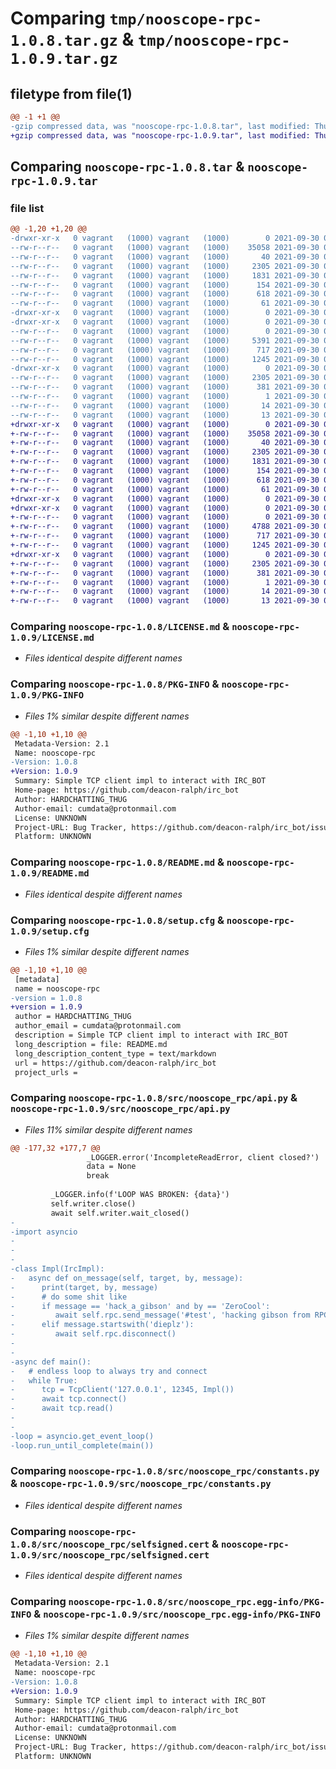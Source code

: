# Comparing `tmp/nooscope-rpc-1.0.8.tar.gz` & `tmp/nooscope-rpc-1.0.9.tar.gz`

## filetype from file(1)

```diff
@@ -1 +1 @@
-gzip compressed data, was "nooscope-rpc-1.0.8.tar", last modified: Thu Sep 30 02:47:24 2021, max compression
+gzip compressed data, was "nooscope-rpc-1.0.9.tar", last modified: Thu Sep 30 03:06:42 2021, max compression
```

## Comparing `nooscope-rpc-1.0.8.tar` & `nooscope-rpc-1.0.9.tar`

### file list

```diff
@@ -1,20 +1,20 @@
-drwxr-xr-x   0 vagrant   (1000) vagrant   (1000)        0 2021-09-30 02:47:24.000000 nooscope-rpc-1.0.8/
--rw-r--r--   0 vagrant   (1000) vagrant   (1000)    35058 2021-09-30 01:07:43.000000 nooscope-rpc-1.0.8/LICENSE.md
--rw-r--r--   0 vagrant   (1000) vagrant   (1000)       40 2021-09-30 02:40:20.000000 nooscope-rpc-1.0.8/MANIFEST.in
--rw-r--r--   0 vagrant   (1000) vagrant   (1000)     2305 2021-09-30 02:47:24.000000 nooscope-rpc-1.0.8/PKG-INFO
--rw-r--r--   0 vagrant   (1000) vagrant   (1000)     1831 2021-09-30 01:58:52.000000 nooscope-rpc-1.0.8/README.md
--rw-r--r--   0 vagrant   (1000) vagrant   (1000)      154 2021-09-30 01:13:54.000000 nooscope-rpc-1.0.8/pyproject.toml
--rw-r--r--   0 vagrant   (1000) vagrant   (1000)      618 2021-09-30 02:47:24.000000 nooscope-rpc-1.0.8/setup.cfg
--rw-r--r--   0 vagrant   (1000) vagrant   (1000)       61 2021-09-30 02:34:00.000000 nooscope-rpc-1.0.8/setup.py
-drwxr-xr-x   0 vagrant   (1000) vagrant   (1000)        0 2021-09-30 02:47:24.000000 nooscope-rpc-1.0.8/src/
-drwxr-xr-x   0 vagrant   (1000) vagrant   (1000)        0 2021-09-30 02:47:24.000000 nooscope-rpc-1.0.8/src/nooscope_rpc/
--rw-r--r--   0 vagrant   (1000) vagrant   (1000)        0 2021-09-30 00:01:07.000000 nooscope-rpc-1.0.8/src/nooscope_rpc/__init__.py
--rw-r--r--   0 vagrant   (1000) vagrant   (1000)     5391 2021-09-30 02:46:28.000000 nooscope-rpc-1.0.8/src/nooscope_rpc/api.py
--rw-r--r--   0 vagrant   (1000) vagrant   (1000)      717 2021-09-30 00:28:06.000000 nooscope-rpc-1.0.8/src/nooscope_rpc/constants.py
--rw-r--r--   0 vagrant   (1000) vagrant   (1000)     1245 2021-09-30 02:17:43.000000 nooscope-rpc-1.0.8/src/nooscope_rpc/selfsigned.cert
-drwxr-xr-x   0 vagrant   (1000) vagrant   (1000)        0 2021-09-30 02:47:24.000000 nooscope-rpc-1.0.8/src/nooscope_rpc.egg-info/
--rw-r--r--   0 vagrant   (1000) vagrant   (1000)     2305 2021-09-30 02:47:24.000000 nooscope-rpc-1.0.8/src/nooscope_rpc.egg-info/PKG-INFO
--rw-r--r--   0 vagrant   (1000) vagrant   (1000)      381 2021-09-30 02:47:24.000000 nooscope-rpc-1.0.8/src/nooscope_rpc.egg-info/SOURCES.txt
--rw-r--r--   0 vagrant   (1000) vagrant   (1000)        1 2021-09-30 02:47:24.000000 nooscope-rpc-1.0.8/src/nooscope_rpc.egg-info/dependency_links.txt
--rw-r--r--   0 vagrant   (1000) vagrant   (1000)       14 2021-09-30 02:47:24.000000 nooscope-rpc-1.0.8/src/nooscope_rpc.egg-info/requires.txt
--rw-r--r--   0 vagrant   (1000) vagrant   (1000)       13 2021-09-30 02:47:24.000000 nooscope-rpc-1.0.8/src/nooscope_rpc.egg-info/top_level.txt
+drwxr-xr-x   0 vagrant   (1000) vagrant   (1000)        0 2021-09-30 03:06:41.000000 nooscope-rpc-1.0.9/
+-rw-r--r--   0 vagrant   (1000) vagrant   (1000)    35058 2021-09-30 01:07:43.000000 nooscope-rpc-1.0.9/LICENSE.md
+-rw-r--r--   0 vagrant   (1000) vagrant   (1000)       40 2021-09-30 02:40:20.000000 nooscope-rpc-1.0.9/MANIFEST.in
+-rw-r--r--   0 vagrant   (1000) vagrant   (1000)     2305 2021-09-30 03:06:41.000000 nooscope-rpc-1.0.9/PKG-INFO
+-rw-r--r--   0 vagrant   (1000) vagrant   (1000)     1831 2021-09-30 01:58:52.000000 nooscope-rpc-1.0.9/README.md
+-rw-r--r--   0 vagrant   (1000) vagrant   (1000)      154 2021-09-30 01:13:54.000000 nooscope-rpc-1.0.9/pyproject.toml
+-rw-r--r--   0 vagrant   (1000) vagrant   (1000)      618 2021-09-30 03:06:41.000000 nooscope-rpc-1.0.9/setup.cfg
+-rw-r--r--   0 vagrant   (1000) vagrant   (1000)       61 2021-09-30 02:34:00.000000 nooscope-rpc-1.0.9/setup.py
+drwxr-xr-x   0 vagrant   (1000) vagrant   (1000)        0 2021-09-30 03:06:41.000000 nooscope-rpc-1.0.9/src/
+drwxr-xr-x   0 vagrant   (1000) vagrant   (1000)        0 2021-09-30 03:06:41.000000 nooscope-rpc-1.0.9/src/nooscope_rpc/
+-rw-r--r--   0 vagrant   (1000) vagrant   (1000)        0 2021-09-30 00:01:07.000000 nooscope-rpc-1.0.9/src/nooscope_rpc/__init__.py
+-rw-r--r--   0 vagrant   (1000) vagrant   (1000)     4788 2021-09-30 03:05:45.000000 nooscope-rpc-1.0.9/src/nooscope_rpc/api.py
+-rw-r--r--   0 vagrant   (1000) vagrant   (1000)      717 2021-09-30 00:28:06.000000 nooscope-rpc-1.0.9/src/nooscope_rpc/constants.py
+-rw-r--r--   0 vagrant   (1000) vagrant   (1000)     1245 2021-09-30 02:17:43.000000 nooscope-rpc-1.0.9/src/nooscope_rpc/selfsigned.cert
+drwxr-xr-x   0 vagrant   (1000) vagrant   (1000)        0 2021-09-30 03:06:41.000000 nooscope-rpc-1.0.9/src/nooscope_rpc.egg-info/
+-rw-r--r--   0 vagrant   (1000) vagrant   (1000)     2305 2021-09-30 03:06:41.000000 nooscope-rpc-1.0.9/src/nooscope_rpc.egg-info/PKG-INFO
+-rw-r--r--   0 vagrant   (1000) vagrant   (1000)      381 2021-09-30 03:06:41.000000 nooscope-rpc-1.0.9/src/nooscope_rpc.egg-info/SOURCES.txt
+-rw-r--r--   0 vagrant   (1000) vagrant   (1000)        1 2021-09-30 03:06:41.000000 nooscope-rpc-1.0.9/src/nooscope_rpc.egg-info/dependency_links.txt
+-rw-r--r--   0 vagrant   (1000) vagrant   (1000)       14 2021-09-30 03:06:41.000000 nooscope-rpc-1.0.9/src/nooscope_rpc.egg-info/requires.txt
+-rw-r--r--   0 vagrant   (1000) vagrant   (1000)       13 2021-09-30 03:06:41.000000 nooscope-rpc-1.0.9/src/nooscope_rpc.egg-info/top_level.txt
```

### Comparing `nooscope-rpc-1.0.8/LICENSE.md` & `nooscope-rpc-1.0.9/LICENSE.md`

 * *Files identical despite different names*

### Comparing `nooscope-rpc-1.0.8/PKG-INFO` & `nooscope-rpc-1.0.9/PKG-INFO`

 * *Files 1% similar despite different names*

```diff
@@ -1,10 +1,10 @@
 Metadata-Version: 2.1
 Name: nooscope-rpc
-Version: 1.0.8
+Version: 1.0.9
 Summary: Simple TCP client impl to interact with IRC_BOT
 Home-page: https://github.com/deacon-ralph/irc_bot
 Author: HARDCHATTING_THUG
 Author-email: cumdata@protonmail.com
 License: UNKNOWN
 Project-URL: Bug Tracker, https://github.com/deacon-ralph/irc_bot/issues
 Platform: UNKNOWN
```

### Comparing `nooscope-rpc-1.0.8/README.md` & `nooscope-rpc-1.0.9/README.md`

 * *Files identical despite different names*

### Comparing `nooscope-rpc-1.0.8/setup.cfg` & `nooscope-rpc-1.0.9/setup.cfg`

 * *Files 1% similar despite different names*

```diff
@@ -1,10 +1,10 @@
 [metadata]
 name = nooscope-rpc
-version = 1.0.8
+version = 1.0.9
 author = HARDCHATTING_THUG
 author_email = cumdata@protonmail.com
 description = Simple TCP client impl to interact with IRC_BOT
 long_description = file: README.md
 long_description_content_type = text/markdown
 url = https://github.com/deacon-ralph/irc_bot
 project_urls =
```

### Comparing `nooscope-rpc-1.0.8/src/nooscope_rpc/api.py` & `nooscope-rpc-1.0.9/src/nooscope_rpc/api.py`

 * *Files 11% similar despite different names*

```diff
@@ -177,32 +177,7 @@
                 _LOGGER.error('IncompleteReadError, client closed?')
                 data = None
                 break
 
         _LOGGER.info(f'LOOP WAS BROKEN: {data}')
         self.writer.close()
         await self.writer.wait_closed()
-
-import asyncio
-
-
-
-class Impl(IrcImpl):
-   async def on_message(self, target, by, message):
-      print(target, by, message)
-      # do some shit like
-      if message == 'hack_a_gibson' and by == 'ZeroCool':
-         await self.rpc.send_message('#test', 'hacking gibson from RPC')
-      elif message.startswith('dieplz'):
-         await self.rpc.disconnect()
-
-
-async def main():
-   # endless loop to always try and connect
-   while True:
-      tcp = TcpClient('127.0.0.1', 12345, Impl())
-      await tcp.connect()
-      await tcp.read()
-
-
-loop = asyncio.get_event_loop()
-loop.run_until_complete(main())
```

### Comparing `nooscope-rpc-1.0.8/src/nooscope_rpc/constants.py` & `nooscope-rpc-1.0.9/src/nooscope_rpc/constants.py`

 * *Files identical despite different names*

### Comparing `nooscope-rpc-1.0.8/src/nooscope_rpc/selfsigned.cert` & `nooscope-rpc-1.0.9/src/nooscope_rpc/selfsigned.cert`

 * *Files identical despite different names*

### Comparing `nooscope-rpc-1.0.8/src/nooscope_rpc.egg-info/PKG-INFO` & `nooscope-rpc-1.0.9/src/nooscope_rpc.egg-info/PKG-INFO`

 * *Files 1% similar despite different names*

```diff
@@ -1,10 +1,10 @@
 Metadata-Version: 2.1
 Name: nooscope-rpc
-Version: 1.0.8
+Version: 1.0.9
 Summary: Simple TCP client impl to interact with IRC_BOT
 Home-page: https://github.com/deacon-ralph/irc_bot
 Author: HARDCHATTING_THUG
 Author-email: cumdata@protonmail.com
 License: UNKNOWN
 Project-URL: Bug Tracker, https://github.com/deacon-ralph/irc_bot/issues
 Platform: UNKNOWN
```

